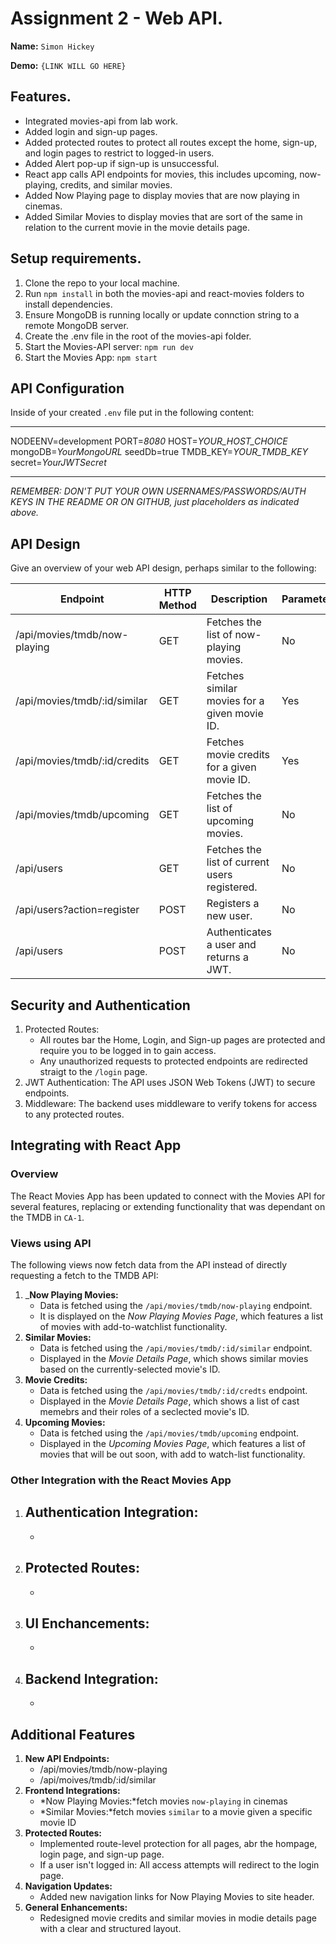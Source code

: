 # Assignment 2 - Web API.

__Name:__ `Simon Hickey`

__Demo:__ `{LINK WILL GO HERE}`

## Features.
 
 + Integrated movies-api from lab work.
 + Added login and sign-up pages.
 + Added protected routes to protect all routes except the home, sign-up, and login pages to restrict to logged-in users. 
 + Added Alert pop-up if sign-up is unsuccessful.
 + React app calls API endpoints for movies, this includes upcoming, now-playing, credits, and similar movies.
 + Added Now Playing page to display movies that are now playing in cinemas.
 + Added Similar Movies to display movies that are sort of the same in relation to the current movie in the movie details page.

## Setup requirements.

1. Clone the repo to your local machine.
2. Run `npm install` in both the movies-api and react-movies folders to install dependencies.
3. Ensure MongoDB is running locally or update connction string to a remote MongoDB server.
4. Create the .env file in the root of the movies-api folder.
5. Start the Movies-API server: `npm run dev`
6. Start the Movies App: `npm start`

## API Configuration

Inside of your created `.env` file put in the following content:
______________________
NODEENV=development
PORT=*8080*
HOST=*YOUR_HOST_CHOICE*
mongoDB=*YourMongoURL*
seedDb=true
TMDB_KEY=*YOUR_TMDB_KEY*
secret=*YourJWTSecret*
______________________

*REMEMBER: DON'T PUT YOUR OWN USERNAMES/PASSWORDS/AUTH KEYS IN THE README OR ON GITHUB, just placeholders as indicated above.*

## API Design
Give an overview of your web API design, perhaps similar to the following: 

| Endpoint                      | HTTP Method | Description                                         | Parameterized? |
|-------------------------------|-------------|-----------------------------------------------------|----------------|
| /api/movies/tmdb/now-playing  | GET         | Fetches the list of now-playing movies.             | No             |
| /api/movies/tmdb/:id/similar  | GET         | Fetches similar movies for a given movie ID.        | Yes            |
| /api/movies/tmdb/:id/credits  | GET         | Fetches movie credits for a given movie ID.         | Yes            |
| /api/movies/tmdb/upcoming     | GET         | Fetches the list of upcoming movies.                | No             |
| /api/users                    | GET         | Fetches the list of current users registered.       | No             |
| /api/users?action=register    | POST        | Registers a new user.                               | No             |
| /api/users                    | POST        | Authenticates a user and returns a JWT.             | No             |

## Security and Authentication

1. Protected Routes:
    - All routes bar the Home, Login, and Sign-up pages are protected and require you to be logged in to gain access.
    - Any unauthorized requests to protected endpoints are redirected straigt to the `/login` page.
2. JWT Authentication: The API uses JSON Web Tokens (JWT) to secure endpoints.
3. Middleware: The backend uses middleware to verify tokens for access to any protected routes.

## Integrating with React App

### Overview

The React Movies App has been updated to connect with the Movies API for several features, replacing or extending functionality that was dependant on the TMDB in `CA-1`.

### Views using API

The following views now fetch data from the API instead of directly requesting a fetch to the TMDB API:

1. ___Now Playing Movies:__
    - Data is fetched using the `/api/movies/tmdb/now-playing` endpoint.
    - It is displayed on the *Now Playing Movies Page*, which features a list of movies with add-to-watchlist functionality.
2. __Similar Movies:__
    - Data is fetched using the `/api/movies/tmdb/:id/similar` endpoint.
    - Displayed in the *Movie Details Page*, which shows similar movies based on the currently-selected movie's ID.
3. __Movie Credits:__
    - Data is fetched using the `/api/movies/tmdb/:id/credts` endpoint.
    - Displayed in the *Movie Details Page*, which shows a list of cast memebrs and their roles of a seclected movie's ID.
4. __Upcoming Movies:__
    - Data is fetched using the `/api/movies/tmdb/upcoming` endpoint.
    - Displayed in the *Upcoming Movies Page*, which features a list of movies that will be out soon, with add to watch-list functionality.

### Other Integration with the React Movies App

1. __Authentication Integration:__
    -
    -

2. __Protected Routes:__
    -
    -

3. __UI Enchancements:__
    -
    -

4. __Backend Integration:__
    -
    -

## Additional Features

1. __New API Endpoints:__
    - /api/movies/tmdb/now-playing
    - /api/moives/tmdb/:id/similar
2. __Frontend Integrations:__
    - *Now Playing Movies:*fetch movies `now-playing` in cinemas 
    - *Similar Movies:*fetch movies `similar` to a movie given a specific movie ID
3. __Protected Routes:__
    - Implemented route-level protection for all pages, abr the hompage, login page, and sign-up page.
    - If a user isn't logged in: All access attempts will redirect to the login page.
4. __Navigation Updates:__
    - Added new navigation links for Now Playing Movies to site header.
5. __General Enhancements:__
    - Redesigned movie credits and similar movies in modie details page with a clear and structured layout.